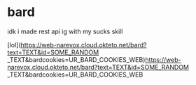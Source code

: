 # bard
idk i made rest api ig with my sucks skill

[lol](https://web-narevox.cloud.okteto.net/bard?text=TEXT&id=SOME_RANDOM _TEXT&bardcookies=UR_BARD_COOKIES_WEB)https://web-narevox.cloud.okteto.net/bard?text=TEXT&id=SOME_RANDOM _TEXT&bardcookies=UR_BARD_COOKIES_WEB
